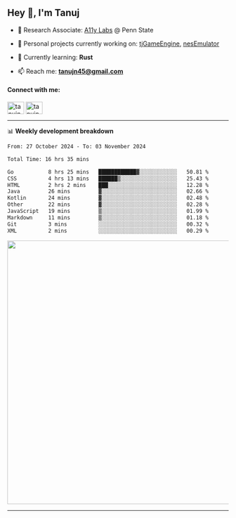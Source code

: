 <h2>Hey 👋, I'm Tanuj</h2>

- 🔬 Research Associate: [A11y Labs](https://a11y.ist.psu.edu/) @ Penn State 

- 🔭 Personal projects currently working on: [tjGameEngine](https://github.com/tanujn45/tjGameEngine), [nesEmulator](https://github.com/tanujn45/nesEmulator)

- 🌱 Currently learning: **Rust**

- 📫 Reach me: **tanujn45@gmail.com**

<h4 align="left">Connect with me:</h4>
<p align="left">
<a href="https://twitter.com/tanujn45" target="blank"><img align="center" src="https://raw.githubusercontent.com/rahuldkjain/github-profile-readme-generator/master/src/images/icons/Social/twitter.svg" alt="tanujn45" height="28" width="38" /></a>
<a href="https://linkedin.com/in/tanujn45" target="blank"><img align="center" src="https://raw.githubusercontent.com/rahuldkjain/github-profile-readme-generator/master/src/images/icons/Social/linked-in-alt.svg" alt="tanujn45" height="28" width="38" /></a>
</p>

-------

📊 **Weekly development breakdown**
<!--START_SECTION:waka-->

```txt
From: 27 October 2024 - To: 03 November 2024

Total Time: 16 hrs 35 mins

Go           8 hrs 25 mins   ████████████▓░░░░░░░░░░░░   50.81 %
CSS          4 hrs 13 mins   ██████▒░░░░░░░░░░░░░░░░░░   25.43 %
HTML         2 hrs 2 mins    ███░░░░░░░░░░░░░░░░░░░░░░   12.28 %
Java         26 mins         ▓░░░░░░░░░░░░░░░░░░░░░░░░   02.66 %
Kotlin       24 mins         ▓░░░░░░░░░░░░░░░░░░░░░░░░   02.48 %
Other        22 mins         ▓░░░░░░░░░░░░░░░░░░░░░░░░   02.28 %
JavaScript   19 mins         ▒░░░░░░░░░░░░░░░░░░░░░░░░   01.99 %
Markdown     11 mins         ▒░░░░░░░░░░░░░░░░░░░░░░░░   01.18 %
Git          3 mins          ░░░░░░░░░░░░░░░░░░░░░░░░░   00.32 %
XML          2 mins          ░░░░░░░░░░░░░░░░░░░░░░░░░   00.29 %
```

<!--END_SECTION:waka-->

<img src="https://wakatime.com/share/@018e9abd-1aa4-4aa6-9db7-5ca3b999e810/4650b67a-98aa-46b4-b598-3d8a2451f0df.svg" width="600"/>

-------
